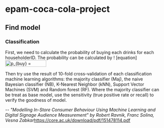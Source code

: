 # epam-coca-cola-project
## Find model
### Classification

First, we need to calculate the probability of buying each drinks for each householderID. The probability can be calculated by 
! [equation] <img src="http://www.sciweavers.org/tex2img.php?eq=p_%7Bbuy%7D%20%3D%20n_%7Bbuy%7D%2Fn_%7Ball%7D&bc=White&fc=Black&im=jpg&fs=12&ff=arev&edit=0" align="center" border="0" alt="p_{buy} = n_{buy}/n_{all}" width="132" height="21" />

Then try use the result of 10-fold cross-validation of each classification machine learning algorithms: the majority classifier (Maj), the naive Bayesian classifier
(NB), K-Nearest Neighbor (kNN), Support Vector Machines (SVM) and Random forest (RF). Where the majority classifier can be treat as base model, use the sensitivity (true positive rate or recall) to verify the goodness of model.


-- <cite>"Modelling In-Store Consumer Behaviour Using
Machine Learning and Digital Signage Audience
Measurement" by Robert Ravnik, Franc Solina, Vesna Zabkar</cite><https://core.ac.uk/download/pdf/151478114.pdf>